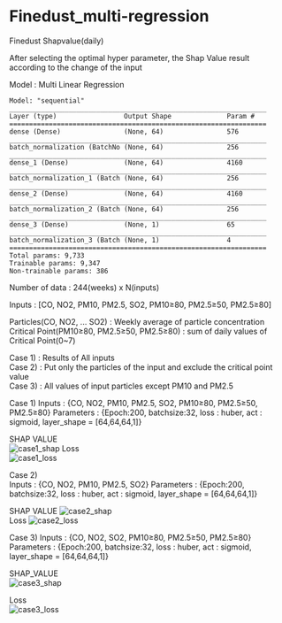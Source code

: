 # Finedust_multi-regression

Finedust Shapvalue(daily)

After selecting the optimal hyper parameter, the Shap Value result according to the change of the input

Model : Multi Linear Regression
```
Model: "sequential"
_________________________________________________________________
Layer (type)                 Output Shape              Param #   
=================================================================
dense (Dense)                (None, 64)                576       
_________________________________________________________________
batch_normalization (BatchNo (None, 64)                256       
_________________________________________________________________
dense_1 (Dense)              (None, 64)                4160      
_________________________________________________________________
batch_normalization_1 (Batch (None, 64)                256       
_________________________________________________________________
dense_2 (Dense)              (None, 64)                4160      
_________________________________________________________________
batch_normalization_2 (Batch (None, 64)                256       
_________________________________________________________________
dense_3 (Dense)              (None, 1)                 65        
_________________________________________________________________
batch_normalization_3 (Batch (None, 1)                 4         
=================================================================
Total params: 9,733
Trainable params: 9,347
Non-trainable params: 386
```
Number of data : 244(weeks) x N(inputs)
   
Inputs : [CO, NO2, PM10, PM2.5, SO2, PM10≥80, PM2.5≥50, PM2.5≥80]
   
Particles(CO, NO2, ... SO2) : Weekly average of particle concentration
Critical Point(PM10≥80, PM2.5≥50, PM2.5≥80) : sum of daily values of Critical Point(0~7)   
   
Case 1) : Results of All inputs   
Case 2) : Put only the particles of the input and exclude the critical point value   
Case 3) : All values ​​of input particles except PM10 and PM2.5   
   
Case 1)
Inputs : {CO, NO2, PM10, PM2.5, SO2, PM10≥80, PM2.5≥50, PM2.5≥80}
Parameters : {Epoch:200, batchsize:32, loss : huber, act : sigmoid, layer_shape = [64,64,64,1]}

SHAP VALUE   
![case1_shap](https://user-images.githubusercontent.com/79160507/118438546-83522500-b71f-11eb-8477-16250faa7875.png)
Loss   
![case1_loss](https://user-images.githubusercontent.com/79160507/118438581-906f1400-b71f-11eb-89ea-09d0a3f142c2.png)
   
Case 2)   
Inputs : {CO, NO2, PM10, PM2.5, SO2}
Parameters : {Epoch:200, batchsize:32, loss : huber, act : sigmoid, layer_shape = [64,64,64,1]}   
   
SHAP VALUE
![case2_shap](https://user-images.githubusercontent.com/79160507/118438613-9c5ad600-b71f-11eb-9629-93214c78d809.png)   
Loss
![case2_loss](https://user-images.githubusercontent.com/79160507/118438633-a41a7a80-b71f-11eb-9f8b-b7a4831d7cb9.png)

Case 3)
Inputs : {CO, NO2, SO2, PM10≥80, PM2.5≥50, PM2.5≥80}
Parameters : {Epoch:200, batchsize:32, loss : huber, act : sigmoid, layer_shape = [64,64,64,1]}
   
SHAP_VALUE    
![case3_shap](https://user-images.githubusercontent.com/79160507/118438679-b1d00000-b71f-11eb-9757-febc66862441.png)
   
Loss   
![case3_loss](https://user-images.githubusercontent.com/79160507/118438700-ba283b00-b71f-11eb-93e1-4e90d1f9da36.png)
